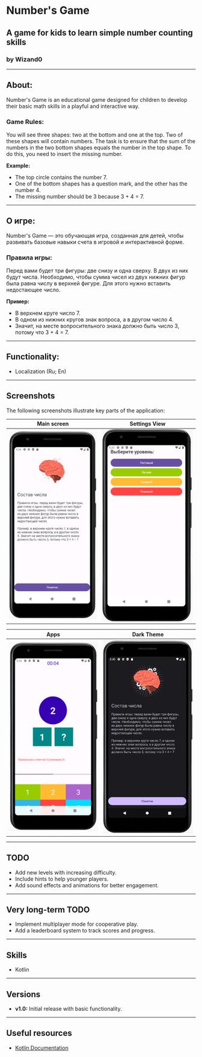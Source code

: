 # Number's Game
## A game for kids to learn simple number counting skills
### by Wizand0

---

## About:

Number's Game is an educational game designed for children to develop their basic math skills in a playful and interactive way.

### Game Rules:
You will see three shapes: two at the bottom and one at the top. Two of these shapes will contain numbers. The task is to ensure that the sum of the numbers in the two bottom shapes equals the number in the top shape. To do this, you need to insert the missing number.

**Example:**
- The top circle contains the number 7.
- One of the bottom shapes has a question mark, and the other has the number 4.
- The missing number should be 3 because 3 + 4 = 7.

---

## О игре:

Number's Game — это обучающая игра, созданная для детей, чтобы развивать базовые навыки счета в игровой и интерактивной форме.

### Правила игры:
Перед вами будет три фигуры: две снизу и одна сверху. В двух из них будут числа. Необходимо, чтобы сумма чисел из двух нижних фигур была равна числу в верхней фигуре. Для этого нужно вставить недостающее число.

**Пример:**
- В верхнем круге число 7.
- В одном из нижних кругов знак вопроса, а в другом число 4.
- Значит, на месте вопросительного знака должно быть число 3, потому что 3 + 4 = 7.

---

## Functionality:

- Localization (Ru; En)

---

## Screenshots

The following screenshots illustrate key parts of the application:

|              Main screen              |             Settings View             |  
|:-------------------------------------:|:-------------------------------------:|  
| ![screenshot](images/screenshot1.png) | ![screenshot](images/screenshot3.png) |  

|                 Apps                  |              Dark Theme               |  
|:-------------------------------------:|:-------------------------------------:|  
| ![screenshot](images/screenshot4.png) | ![screenshot](images/screenshot2.png) |  

---

## TODO

- Add new levels with increasing difficulty.
- Include hints to help younger players.
- Add sound effects and animations for better engagement.

---

## Very long-term TODO

- Implement multiplayer mode for cooperative play.
- Add a leaderboard system to track scores and progress.

---

## Skills

- Kotlin

---

## Versions

- **v1.0:** Initial release with basic functionality.

---

## Useful resources

- [Kotlin Documentation](https://kotlinlang.org/docs/reference/)  
